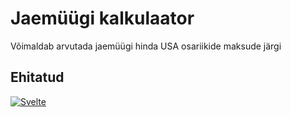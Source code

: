 # Jaemüügi kalkulaator
Võimaldab arvutada jaemüügi hinda USA osariikide maksude järgi

## Ehitatud
[![Svelte][Sveltejs]][Svelte-url]

[Sveltejs]: https://img.shields.io/badge/svelte-ffffff?style=for-the-badge&logo=svelte
[Svelte-url]: https://svelte.dev